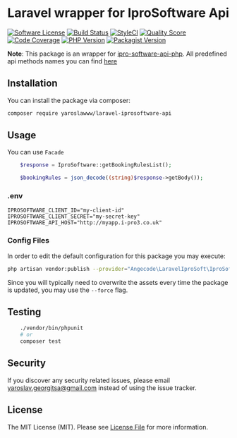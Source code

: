 # Laravel wrapper for IproSoftware Api

[![Software License](https://img.shields.io/badge/license-MIT-brightgreen.svg?style=flat-square)](LICENSE.md)
[![Build Status](https://travis-ci.org/yaroslawww/laravel-iprosoftware-api.svg?branch=master)](https://travis-ci.org/yaroslawww/laravel-iprosoftware-api) 
[![StyleCI](https://github.styleci.io/repos/195463782/shield?branch=master&style=flat-square)](https://github.styleci.io/repos/195463782)
[![Quality Score](https://img.shields.io/scrutinizer/g/yaroslawww/laravel-iprosoftware-api.svg?b=master)](https://scrutinizer-ci.com/g/yaroslawww/laravel-iprosoftware-api/?branch=master)
[![Code Coverage](https://scrutinizer-ci.com/g/yaroslawww/laravel-iprosoftware-api/badges/coverage.png?b=master)](https://scrutinizer-ci.com/g/yaroslawww/laravel-iprosoftware-api/?branch=master)
[![PHP Version](https://img.shields.io/travis/php-v/yaroslawww/laravel-iprosoftware-api.svg?style=flat-square)](https://packagist.org/packages/yaroslawww/laravel-iprosoftware-api)
[![Packagist Version](https://img.shields.io/packagist/v/yaroslawww/laravel-iprosoftware-api.svg)](https://packagist.org/packages/yaroslawww/laravel-iprosoftware-api)


**Note**: This package is an wrapper for [ipro-software-api-php](https://github.com/yaroslawww/ipro-software-api-php). All predefined api methods names you can find [here](https://github.com/yaroslawww/ipro-software-api-php/blob/master/src/Traits/HasApiMethods.php)

## Installation

You can install the package via composer:

```bash
composer require yaroslawww/laravel-iprosoftware-api
```

## Usage

You can use `Facade`
``` php
    $response = IproSoftware::getBookingRulesList();

    $bookingRules = json_decode((string)$response->getBody());
```

### .env
```dotenv
IPROSOFTWARE_CLIENT_ID="my-client-id"
IPROSOFTWARE_CLIENT_SECRET="my-secret-key"
IPROSOFTWARE_API_HOST="http://myapp.i-pro3.co.uk"
```

### Config Files

In order to edit the default configuration for this package you may execute:

```bash
php artisan vendor:publish --provider="Angecode\LaravelIproSoft\IproSoftwareProvider" 
```
Since you will typically need to overwrite the assets every time the package is updated, you may use the `--force` flag.

## Testing

``` bash
    ./vendor/bin/phpunit
    # or
    composer test
```

## Security
If you discover any security related issues, please email yaroslav.georgitsa@gmail.com instead of using the issue tracker.

## License

The MIT License (MIT). Please see [License File](LICENSE.md) for more information.